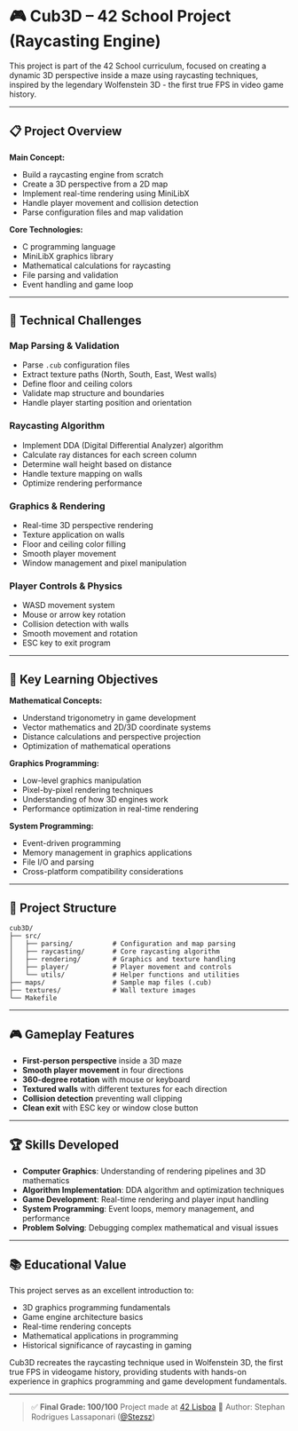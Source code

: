 # 🎮 Cub3D – 42 School Project (Raycasting Engine)
This project is part of the 42 School curriculum, focused on creating a dynamic 3D perspective inside a maze using raycasting techniques, inspired by the legendary Wolfenstein 3D - the first true FPS in video game history.

---

## 📋 Project Overview
**Main Concept:**
- Build a raycasting engine from scratch
- Create a 3D perspective from a 2D map
- Implement real-time rendering using MiniLibX
- Handle player movement and collision detection
- Parse configuration files and map validation

**Core Technologies:**
- C programming language
- MiniLibX graphics library
- Mathematical calculations for raycasting
- File parsing and validation
- Event handling and game loop

---

## 🎯 Technical Challenges

### **Map Parsing & Validation**
- Parse `.cub` configuration files
- Extract texture paths (North, South, East, West walls)
- Define floor and ceiling colors
- Validate map structure and boundaries
- Handle player starting position and orientation

### **Raycasting Algorithm**
- Implement DDA (Digital Differential Analyzer) algorithm
- Calculate ray distances for each screen column
- Determine wall height based on distance
- Handle texture mapping on walls
- Optimize rendering performance

### **Graphics & Rendering**
- Real-time 3D perspective rendering
- Texture application on walls
- Floor and ceiling color filling
- Smooth player movement
- Window management and pixel manipulation

### **Player Controls & Physics**
- WASD movement system
- Mouse or arrow key rotation
- Collision detection with walls
- Smooth movement and rotation
- ESC key to exit program

---

## 🔧 Key Learning Objectives

**Mathematical Concepts:**
- Understand trigonometry in game development
- Vector mathematics and 2D/3D coordinate systems
- Distance calculations and perspective projection
- Optimization of mathematical operations

**Graphics Programming:**
- Low-level graphics manipulation
- Pixel-by-pixel rendering techniques
- Understanding of how 3D engines work
- Performance optimization in real-time rendering

**System Programming:**
- Event-driven programming
- Memory management in graphics applications
- File I/O and parsing
- Cross-platform compatibility considerations

---

## 📁 Project Structure
```
cub3D/
├── src/
│   ├── parsing/          # Configuration and map parsing
│   ├── raycasting/       # Core raycasting algorithm
│   ├── rendering/        # Graphics and texture handling
│   ├── player/           # Player movement and controls
│   └── utils/            # Helper functions and utilities
├── maps/                 # Sample map files (.cub)
├── textures/             # Wall texture images
└── Makefile
```

---

## 🎮 Gameplay Features
- **First-person perspective** inside a 3D maze
- **Smooth player movement** in four directions
- **360-degree rotation** with mouse or keyboard
- **Textured walls** with different textures for each direction
- **Collision detection** preventing wall clipping
- **Clean exit** with ESC key or window close button

---

## 🏆 Skills Developed
- **Computer Graphics**: Understanding of rendering pipelines and 3D mathematics
- **Algorithm Implementation**: DDA algorithm and optimization techniques  
- **Game Development**: Real-time rendering and player input handling
- **System Programming**: Event loops, memory management, and performance
- **Problem Solving**: Debugging complex mathematical and visual issues

---

## 📚 Educational Value
This project serves as an excellent introduction to:
- 3D graphics programming fundamentals
- Game engine architecture basics
- Real-time rendering concepts
- Mathematical applications in programming
- Historical significance of raycasting in gaming

Cub3D recreates the raycasting technique used in Wolfenstein 3D, the first true FPS in videogame history, providing students with hands-on experience in graphics programming and game development fundamentals.

---
 
> ✅ **Final Grade: 100/100**
> Project made at [42 Lisboa](https://www.42lisboa.com/pt/)
> 👤 Author: Stephan Rodrigues Lassaponari ([@Stezsz](https://github.com/Stezsz))
